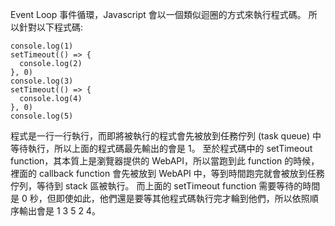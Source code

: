 Event Loop 事件循環，Javascript 會以一個類似迴圈的方式來執行程式碼。 所以針對以下程式碼:

```
console.log(1)
setTimeout(() => {
  console.log(2)
}, 0)
console.log(3)
setTimeout(() => {
  console.log(4)
}, 0)
console.log(5)
```
程式是一行一行執行，而即將被執行的程式會先被放到任務佇列 (task queue) 中等待執行，所以上面的程式碼最先輸出的會是 1。
至於程式碼中的 setTimeout function，其本質上是瀏覽器提供的 WebAPI，所以當跑到此 function 的時候，裡面的 callback function 會先被放到 WebAPI 中，等到時間跑完就會被放到任務佇列，等待到 stack 區被執行。 而上面的 setTimeout function 需要等待的時間是 0 秒，但即使如此，他們還是要等其他程式碼執行完才輪到他們，所以依照順序輸出會是 1 3 5 2 4。